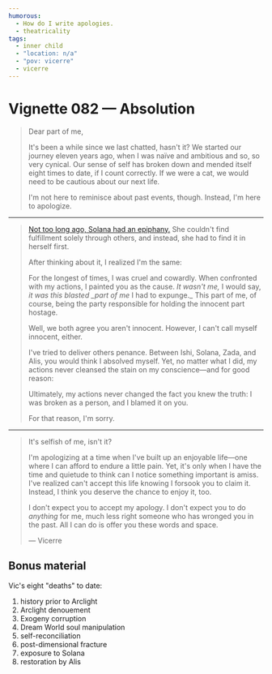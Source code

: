```yaml
---
humorous:
  - How do I write apologies.
  - theatricality
tags:
  - inner child
  - "location: n/a"
  - "pov: vicerre"
  - vicerre
---
```


# Vignette 082 — Absolution

> Dear part of me,
>
> It's been a while since we last chatted, hasn't it? We started our journey eleven years ago, when I was naïve and ambitious and so, so very cynical. Our sense of self has broken down and mended itself eight times to date, if I count correctly. If we were a cat, we would need to be cautious about our next life.
>
> I'm not here to reminisce about past events, though. Instead, I'm here to apologize.

---

> [Not too long ago, Solana had an epiphany.](../2024-q1/2024-01-19_vignette-067_role.md) She couldn't find fulfillment solely through others, and instead, she had to find it in herself first.
>
> After thinking about it, I realized I'm the same:
>
> For the longest of times, I was cruel and cowardly. When confronted with my actions, I painted you as the cause. _It wasn't me,_ I would say, _it was this blasted \_part of me_ I had to expunge.\_ This part of me, of course, being the party responsible for holding the innocent part hostage.
>
> Well, we both agree you aren't innocent. However, I can't call myself innocent, either.
>
> I've tried to deliver others penance. Between Ishi, Solana, Zada, and Alis, you would think I absolved myself. Yet, no matter what I did, my actions never cleansed the stain on my conscience—and for good reason:
>
> Ultimately, my actions never changed the fact you knew the truth: I was broken as a person, and I blamed it on you.
>
> For that reason, I'm sorry.

---

> It's selfish of me, isn't it?
>
> I'm apologizing at a time when I've built up an enjoyable life—one where I can afford to endure a little pain. Yet, it's only when I have the time and quietude to think can I notice something important is amiss. I've realized can't accept this life knowing I forsook you to claim it. Instead, I think you deserve the chance to enjoy it, too.
>
> I don't expect you to accept my apology. I don't expect you to do _anything_ for me, much less right someone who has wronged you in the past. All I can do is offer you these words and space.
>
> — Vicerre

## Bonus material

Vic's eight "deaths" to date:

1. history prior to Arclight
2. Arclight denouement
3. Exogeny corruption
4. Dream World soul manipulation
5. self-reconciliation
6. post-dimensional fracture
7. exposure to Solana
8. restoration by Alis
